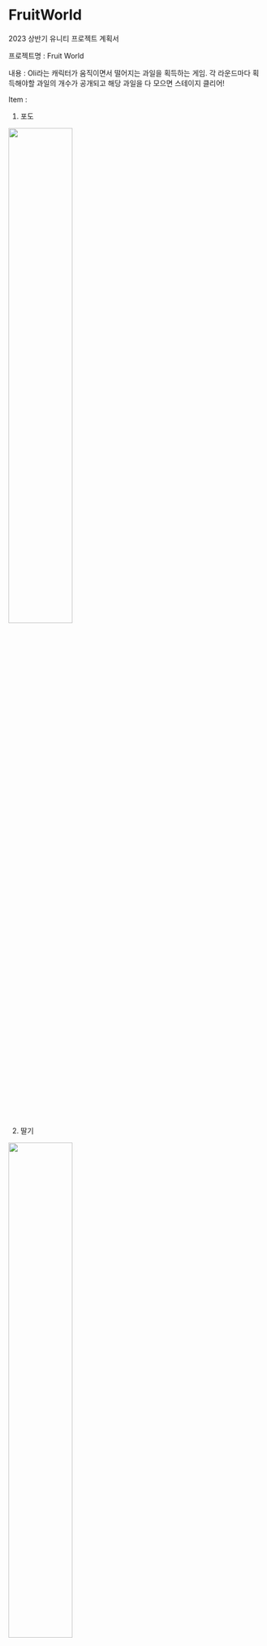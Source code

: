 # FruitWorld
2023 상반기 유니티 프로젝트 계획서

프로젝트명 : Fruit World

내용 : Oli라는 캐릭터가 움직이면서 떨어지는 과일을 획득하는 게임. 각 라운드마다 획득해야할 과일의 개수가 공개되고 해당 과일을 다 모으면 스테이지 클리어!

Item : 
1. 포도
<img width="50%" src =https://github.com/seio01/FruitWorld/assets/101907921/233c785f-d049-4239-9016-536c72dc68b2>

2. 딸기
<img width="50%" src = https://github.com/seio01/FruitWorld/assets/101907921/6c057aac-99b1-49e3-aff4-71d5e0d36aa2>

3. 복숭아
<img width="50%" src = https://github.com/seio01/FruitWorld/assets/101907921/c973ebfc-29f2-4013-acb0-e6e378f30e3a>

4. 귤
<img width="50%" src = https://github.com/seio01/FruitWorld/assets/101907921/8284bbc1-ffb4-46de-b8b0-7e4abb761247>

5. 아이스크림 : 체력을 채워준다.
<img width="50%" src = https://github.com/seio01/FruitWorld/assets/101907921/20eb590a-7866-4f46-be38-d4dcfee64b37>

6. 폭탄 : 체력을 하나 제거한다.
<img width="50%" src = https://github.com/seio01/FruitWorld/assets/101907921/da97417c-7864-43af-bf7b-86196d0b3e64>

7. 쓰레기통 : 지금까지 획득한 과일을 다 쓰레기통으로 버린다.
<img width="50%" src = https://github.com/seio01/FruitWorld/assets/101907921/6ad887f6-a362-49f6-83c9-9403d1440146>

8. 껌 : 플레이어 이동 속도 느리게
<img width="30%" src = https://github.com/seio01/FruitWorld/assets/101907921/fef10e0d-a3c3-4d01-8797-6cc8c7247a3f>

9. 신발 : 플레이어 이동 속도 빠르게
<img width="30%" src = https://github.com/seio01/FruitWorld/assets/101907921/881c6879-e0ca-43b0-afb3-4bb4e414d194>


